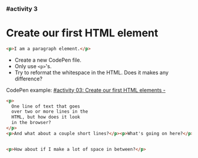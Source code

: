 ### #activity 3

# Create our first HTML element

```html
<p>I am a paragraph element.</p>
```

* Create a new CodePen file.
* Only use `<p>`'s.
* Try to reformat the whitespace in the HTML. Does it makes any difference?

CodePen example: [#activity 03:  Create our first HTML elements - <p>](https://codepen.io/eystein/pen/vYYELBW?editors=1000)

```html
<p>
  One line of text that goes
  over two or more lines in the
  HTML, but how does it look
  in the browser?
</p>
<p>And what about a couple short lines?</p><p>What's going on here?</p>


<p>How about if I make a lot of space in between?</p>
```
